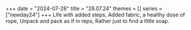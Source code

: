 +++
date = "2024-07-28"
title = "28.07.24"
themes = []
series = ["newday24"]
+++
Life with added steps,
Added fabric, a healthy dose of rope,
Unpack and pack as if in reps,
Rather just to find a little soap.
